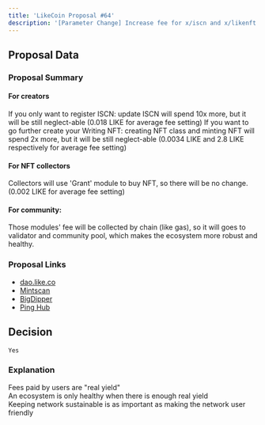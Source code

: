 ```yaml
---
title: 'LikeCoin Proposal #64'
description: '[Parameter Change] Increase fee for x/iscn and x/likenft'
---
```


## Proposal Data

### Proposal Summary

#### For creators
If you only want to register ISCN: update ISCN will spend 10x more, but it will be still neglect-able (0.018 LIKE for average fee setting)
If you want to go further create your Writing NFT: creating NFT class and minting NFT will spend 2x more, but it will be still neglect-able (0.0034 LIKE and 2.8 LIKE respectively for average fee setting)

#### For NFT collectors
Collectors will use 'Grant' module to buy NFT, so there will be no change. (0.002 LIKE for average fee setting)

#### For community:
Those modules' fee will be collected by chain (like gas), so it will goes to validator and community pool, which makes the ecosystem more robust and healthy.

### Proposal Links
- [dao.like.co](https://dao.like.co/proposals/64)
- [Mintscan](https://www.mintscan.io/likecoin/proposals/64)
- [BigDipper](https://bigdipper.live/likecoin/proposals/64)
- [Ping Hub](https://ping.pub/likecoin/gov/64)


## Decision
`Yes`

### Explanation
Fees paid by users are "real yield"  
An ecosystem is only healthy when there is enough real yield  
Keeping network sustainable is as important as making the network user friendly  
